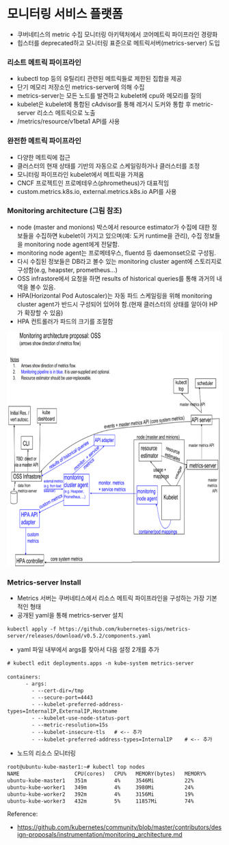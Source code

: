 # 모니터링 서비스 플랫폼
- 쿠버네티스의 metric 수집 모니터링 아키텍처에서 코어메트릭 파이프라인 경량화
- 힙스터를 deprecated하고 모니터링 표준으로 메트릭서버(metrics-server) 도입


### 리소트 메트릭 파이프라인
  - kubectl top 등의 유틸리티 관련된 메트릭들로 제한된 집합을 제공
  - 단기 메모리 저장소인 metrics-server에 의해 수집
  - metrics-server는 모든 노드를 발견하고 kubelet에 cpu와 메모리를 질의
  - kubelet은 kubelet에 통합된 cAdvisor를 통해 레거시 도커와 통합 후 metric-server 리소스 메트릭으로 노출
  - /metrics/resource/v1beta1 API를 사용

### 완전한 메트릭 파이프라인
  - 다양한 메트릭에 접근
  - 클러스터의 현재 상태를 기반의 자동으로 스케일링하거나 클러스터를 조정
  - 모니터링 파이프라인 kubelet에서 메트릭을 가져옴
  - CNCF 프로젝트인 프로메테우스(phrometheus)가 대표적임
  - custom.metrics.k8s.io, external.metrics.k8s.io API를 사용

### Monitoring architecture (그림 참조)
- node (master and monions) 박스에서 resource estimator가 수집에 대한 정보들을 수집하면 kubelet이 가지고 있으며(예: 도커 runtime을 관리), 
  수집 정보들을 monitoring node agent에게 전달함.
- monitoring node agent는 프로메테우스, fluentd 등 daemonset으로 구성됨.
- 다시 수집된 정보들은 DB라고 볼수 있는 monitoring cluster agent에 스토리지로 구성함(e.g, heapster, prometheus...) 
- OSS infrastore에서 요청을 하면 results of historical queries를 통해 과거의 내역을 볼수 있음.
- HPA(Horizontal Pod Autoscaler)는 자동 파드 스케일링을 위해 monitoring cluster agent가 반드시 구성되어 있어야 함.(현재 클러스터의 상태를 알아야 HP가 확장할 수 있음)
- HPA 컨트롤러가 파드의 크기를 조절함



<img src="https://github.com/Virusuki/Kubernetes/blob/main/k8s-develop/Logging%20(container)/files/img/kubernetes_mornitoring_architecture.PNG" width="700px" height="550px" title="px(픽셀) 크기 설정" alt="kubernetes mornitoring architecture"></img><br/>


### Metrics-server Install
- Metrics 서버는 쿠버네티스에서 리소스 메트릭 파이프라인을 구성하는 가장 기본적인 형태
- 공개된 yaml을 통해 metrics-server 설치

```
kubectl apply -f https://github.com/kubernetes-sigs/metrics-server/releases/download/v0.5.2/components.yaml
```

- yaml 파일 내부에서 args를 찾아서 다음 설정 2개를 추가

```
# kubectl edit deployments.apps -n kube-system metrics-server

containers:
      - args:
        - --cert-dir=/tmp
        - --secure-port=4443
        - --kubelet-preferred-address-types=InternalIP,ExternalIP,Hostname
        - --kubelet-use-node-status-port
        - --metric-resolution=15s
        - --kubelet-insecure-tls   # <-- 추가
        - --kubelet-preferred-address-types=InternalIP    # <-- 추가
```

- 노드의 리소스 모니터링
```
root@ubuntu-kube-master1:~# kubectl top nodes
NAME                  CPU(cores)   CPU%   MEMORY(bytes)   MEMORY%
ubuntu-kube-master1   351m         4%     3546Mi          22%
ubuntu-kube-worker1   349m         4%     3980Mi          24%
ubuntu-kube-worker2   392m         4%     3156Mi          19%
ubuntu-kube-worker3   432m         5%     11857Mi         74%
```



Reference:
- https://github.com/kubernetes/community/blob/master/contributors/design-proposals/instrumentation/monitoring_architecture.md
